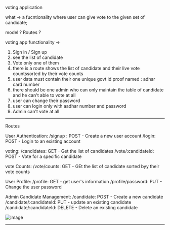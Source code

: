 voting application

what -> a fucntionality where user can give vote to the given set of candidate;

model ? 
Routes ? 

voting app functionality -> 

1. Sign in / Sign up
2. see the list of candidate
3. Vote only one of them
4. there is a route shows the list of candidate and their live vote countssorted by their vote counts
5. user data must contain their one unique govt id proof named : adhar card number
6. there should be one admin who can only maintain the table of candidate and   he can't able to vote at all
7. user can change their password
8. user can login only with aadhar number and password
9. Admin can't vote at all

------------------------------------------------------------

Routes 

User Authentication:
    /signup : POST - Create a new user account
    /login: POST - Login to an existing account

voting: 
    /candidates: GET - Get the list of candidates
    /vote/:candidateId: POST - Vote for a specific candidate

vote Counts: 
    /vote/counts: GET - GEt the list of candidate sorted byy their vote counts

User Profile: 
    /profile: GET - get user's information
    /profile/password: PUT - Change the user password

Admin Candidate Management:
    /candidate: POST - Create a new candidate
    /candidate/:candidateId: PUT - update an existing candidate
    /candidate/:candidateId: DELETE - Delete an existing candidate

![image](https://github.com/karann09/VoterApp/assets/126327364/1040211b-fa73-4279-88a3-8557c1740d17)

------------------------------------------------------------------------------
